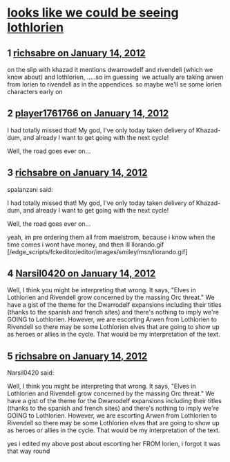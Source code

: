 # [looks like we could be seeing lothlorien](https://community.fantasyflightgames.com/topic/58955-looks-like-we-could-be-seeing-lothlorien/)

## 1 [richsabre on January 14, 2012](https://community.fantasyflightgames.com/topic/58955-looks-like-we-could-be-seeing-lothlorien/?do=findComment&comment=579392)

on the slip with khazad it mentions dwarrowdelf and rivendell (which we know about) and lothlorien, .....so im guessing  we actually are taking arwen from lorien to rivendell as in the appendices. so maybe we'll se some lorien characters early on

## 2 [player1761766 on January 14, 2012](https://community.fantasyflightgames.com/topic/58955-looks-like-we-could-be-seeing-lothlorien/?do=findComment&comment=579393)

I had totally missed that! My god, I've only today taken delivery of Khazad-dum, and already I want to get going with the next cycle!

Well, the road goes ever on...

## 3 [richsabre on January 14, 2012](https://community.fantasyflightgames.com/topic/58955-looks-like-we-could-be-seeing-lothlorien/?do=findComment&comment=579394)

spalanzani said:

I had totally missed that! My god, I've only today taken delivery of Khazad-dum, and already I want to get going with the next cycle!

Well, the road goes ever on...



yeah, im pre ordering them all from maelstrom, because i know when the time comes i wont have money, and then ill llorando.gif [/edge_scripts/fckeditor/editor/images/smiley/msn/llorando.gif]

## 4 [Narsil0420 on January 14, 2012](https://community.fantasyflightgames.com/topic/58955-looks-like-we-could-be-seeing-lothlorien/?do=findComment&comment=579395)

Well, I think you might be interpreting that wrong. It says, "Elves in Lothlorien and Rivendell grow concerned by the massing Orc threat." We have a gist of the theme for the Dwarrodelf expansions including their titles (thanks to the spanish and french sites) and there's nothing to imply we're GOING to Lothlorien. However, we are escorting Arwen from Lothlorien to Rivendell so there may be some Lothlorien elves that are going to show up as heroes or allies in the cycle. That would be my interpretation of the text.

## 5 [richsabre on January 14, 2012](https://community.fantasyflightgames.com/topic/58955-looks-like-we-could-be-seeing-lothlorien/?do=findComment&comment=579396)

Narsil0420 said:

Well, I think you might be interpreting that wrong. It says, "Elves in Lothlorien and Rivendell grow concerned by the massing Orc threat." We have a gist of the theme for the Dwarrodelf expansions including their titles (thanks to the spanish and french sites) and there's nothing to imply we're GOING to Lothlorien. However, we are escorting Arwen from Lothlorien to Rivendell so there may be some Lothlorien elves that are going to show up as heroes or allies in the cycle. That would be my interpretation of the text.



yes i edited my above post about escorting her FROM lorien, i forgot it was that way round

